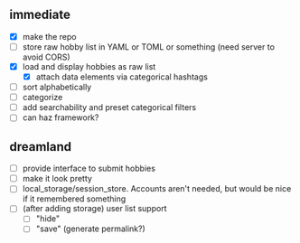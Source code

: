 
## immediate

- [x] make the repo
- [ ] store raw hobby list in YAML or TOML or something (need server to avoid CORS)
- [x] load and display hobbies as raw list
  - [x] attach data elements via categorical hashtags
- [ ] sort alphabetically
- [ ] categorize
- [ ] add searchability and preset categorical filters
- [ ] can haz framework?

## dreamland

- [ ] provide interface to submit hobbies
- [ ] make it look pretty
- [ ] local_storage/session_store.  Accounts aren't needed, but would be nice
if it remembered something
- [ ] (after adding storage) user list support
  - [ ] "hide"
  - [ ] "save" (generate permalink?)